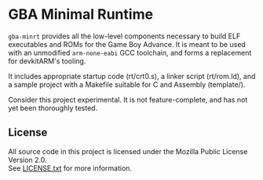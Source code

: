 # GBA Minimal Runtime

`gba-minrt` provides all the low-level components necessary to build ELF
executables and ROMs for the Game Boy Advance. It is meant to be used with an unmodified
`arm-none-eabi` GCC toolchain, and forms a replacement for devkitARM's tooling.

It includes appropriate startup code (rt/crt0.s), a linker script (rt/rom.ld),
and a sample project with a Makefile suitable for C and Assembly (template/).

Consider this project experimental. It is not feature-complete, and has not yet
been thoroughly tested.

## License

All source code in this project is licensed under the
Mozilla Public License Version 2.0.\
See [LICENSE.txt](./LICENSE.txt) for more information.
